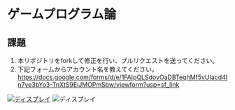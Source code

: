 # ゲームプログラム論

## 課題
1. 本リポジトリをforkして修正を行い、プルリクエストを送ってください。
2. 下記フォームからアカウント名を教えてください。
https://docs.google.com/forms/d/e/1FAIpQLSdovOaDBTeqhMf5vUIacd4In7ye3bYo3-TnXtS9EiJMOPmSbw/viewform?usp=sf_link


<!DOCTYPE html>
<html>
<head>
<title>画像</title>
<meta charset="utf-8">
</head>
<body>
      <a href="https://www.ja.wikipedia.org/wiki/Google"><img src="DSC_0448.JPG" alt="ディスプレイ"/></a>
      <img src="DSC_0448.JPG" alt="ディスプレイ"/>
</body>
</html>
